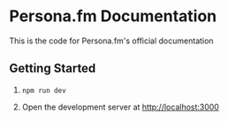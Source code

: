 # Persona.fm Documentation
This is the code for Persona.fm's official documentation

## Getting Started

1. ```npm run dev```

2. Open the development server at [http://localhost:3000](http://localhost:3000)
